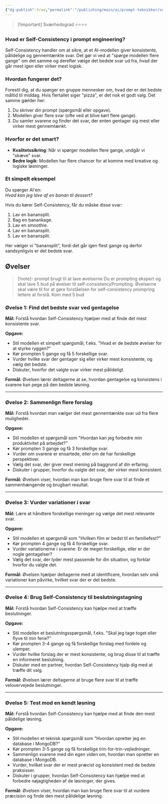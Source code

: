 ```yaml
---
{"dg-publish":true,"permalink":"/publishing/main/ai/prompt-teknikker/self-consistency/","tags":["⭐⭐⭐"],"dgHomeLink":"false","dgShowBacklinks":"false","dgShowFileTree":"false","dgEnableSearch":"false","created":"2024-12-04T08:25:04.341+01:00"}
---
```


> [!important] Sværhedsgrad
> ⭐⭐⭐⭐

### **Hvad er Self-Consistency i prompt engineering?**

Self-Consistency handler om at sikre, at et AI-modellen giver konsistente, pålidelige og gennemtænkte svar. Det gør vi ved at "spørge modellen flere gange" om det samme og derefter vælge det bedste svar ud fra, hvad der går mest igen eller virker mest logisk.

### **Hvordan fungerer det?**

Forestil dig, at du spørger en gruppe mennesker om, hvad der er det bedste måltid til middag. Hvis flertallet siger "pizza", er det nok et godt valg. Det samme gælder her:

1. Du skriver din prompt (spørgsmål eller opgave).
2. Modellen giver flere svar (ofte ved at blive kørt flere gange).
3. Du samler svarene og finder det svar, der enten gentager sig mest eller virker mest gennemtænkt.

### **Hvorfor er det smart?**

- **Kvalitetssikring**: Når vi spørger modellen flere gange, undgår vi "skæve" svar.
- **Bedre logik**: Modellen har flere chancer for at komme med kreative og logiske løsninger.

### **Et simpelt eksempel**

Du spørger AI'en:  
_Hvad kan jeg lave af en banan til dessert?_

Hvis du kører Self-Consistency, får du måske disse svar:

1. Lav en banansplit. 
2. Bag en banankage. 
3. Lav en smoothie. 
4. Lav en banansplit. 
5. Lav en banansplit. 

Her vælger vi "banansplit", fordi det går igen flest gange og derfor sandsynligvis er det bedste svar.

## Øvelser 
> [!note]- prompt brugt til at lave øvelserne
> Du er prompting ekspert og skal lave 5 bud på øvelser til self-consistencyPrompting. Øvelserne skal være til for at gøre forståelsen for self-consistency prompring lettere at forstå. Kom med 5 bud


### Øvelse 1: **Find det bedste svar ved gentagelse**

**Mål:** Forstå hvordan Self-Consistency hjælper med at finde det mest konsistente svar.

**Opgave:**

- Stil modellen et simpelt spørgsmål, f.eks. "Hvad er de bedste øvelser for at styrke ryggen?"
- Kør prompten 5 gange og få 5 forskellige svar.
- Vurder hvilke svar der gentager sig eller virker mest konsistente, og vælg det bedste.
- Diskuter, hvorfor det valgte svar virker mest pålideligt.

**Formål:** Øvelsen lærer deltagerne at se, hvordan gentagelse og konsistens i svarene kan pege på den bedste løsning.

---

### Øvelse 2: **Sammenlign flere forslag**

**Mål:** Forstå hvordan man vælger det mest gennemtænkte svar ud fra flere muligheder.

**Opgave:**

- Stil modellen et spørgsmål som "Hvordan kan jeg forbedre min produktivitet på arbejdet?"
- Kør prompten 3 gange og få 3 forskellige svar.
- Vurder om svarene er ensartede, eller om de har forskellige perspektiver.
- Vælg det svar, der giver mest mening på baggrund af din erfaring.
- Diskuter i grupper, hvorfor du valgte det svar, der virker mest konsistent.

**Formål:** Øvelsen viser, hvordan man kan bruge flere svar til at finde et sammenhængende og brugbart resultat.

---

### Øvelse 3: **Vurder variationer i svar**

**Mål:** Lære at håndtere forskellige meninger og vælge det mest relevante svar.

**Opgave:**

- Stil modellen et spørgsmål som "Hvilken film er bedst til en familiefest?"
- Kør prompten 4 gange og få 4 forskellige svar.
- Vurder variationerne i svarene: Er de meget forskellige, eller er der nogle gentagelser?
- Vælg det svar, der lyder mest passende for din situation, og forklar hvorfor du valgte det.

**Formål:** Øvelsen hjælper deltagerne med at identificere, hvordan selv små variationer kan påvirke, hvilket svar der er det bedste.

---

### Øvelse 4: **Brug Self-Consistency til beslutningstagning**

**Mål:** Forstå hvordan Self-Consistency kan hjælpe med at træffe beslutninger.

**Opgave:**

- Stil modellen et beslutningsspørgsmål, f.eks. "Skal jeg tage toget eller flyve til min ferie?"
- Kør prompten 3-4 gange og få forskellige forslag med fordele og ulemper.
- Vurder hvilke forslag der er mest konsistente, og brug disse til at træffe en informeret beslutning.
- Diskuter med en partner, hvordan Self-Consistency hjalp dig med at træffe dit valg.

**Formål:** Øvelsen lærer deltagerne at bruge flere svar til at træffe velovervejede beslutninger.

---

### Øvelse 5: **Test mod en kendt løsning**

**Mål:** Forstå hvordan Self-Consistency kan hjælpe med at finde den mest pålidelige løsning.

**Opgave:**

- Stil modellen et teknisk spørgsmål som "Hvordan opretter jeg en database i MongoDB?"
- Kør prompten 3-5 gange og få forskellige trin-for-trin-vejledninger.
- Sammenlign svarene med din egen viden om, hvordan man opretter en database i MongoDB.
- Vurder, hvilket svar der er mest præcist og konsistent med de bedste praksisser.
- Diskuter i grupper, hvordan Self-Consistency kan hjælpe med at forbedre nøjagtigheden af de løsninger, der gives.

**Formål:** Øvelsen viser, hvordan man kan bruge flere svar til at vurdere præcision og finde den mest pålidelige løsning.